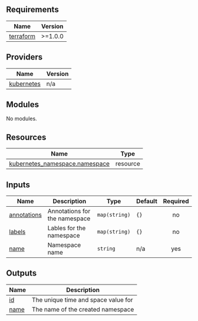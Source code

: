 <!-- BEGIN_TF_DOCS -->
## Requirements

| Name | Version |
|------|---------|
| <a name="requirement_terraform"></a> [terraform](#requirement\_terraform) | >=1.0.0 |

## Providers

| Name | Version |
|------|---------|
| <a name="provider_kubernetes"></a> [kubernetes](#provider\_kubernetes) | n/a |

## Modules

No modules.

## Resources

| Name | Type |
|------|------|
| [kubernetes_namespace.namespace](https://registry.terraform.io/providers/hashicorp/kubernetes/latest/docs/resources/namespace) | resource |

## Inputs

| Name | Description | Type | Default | Required |
|------|-------------|------|---------|:--------:|
| <a name="input_annotations"></a> [annotations](#input\_annotations) | Annotations for the namespace | `map(string)` | `{}` | no |
| <a name="input_labels"></a> [labels](#input\_labels) | Lables for the namespace | `map(string)` | `{}` | no |
| <a name="input_name"></a> [name](#input\_name) | Namespace name | `string` | n/a | yes |

## Outputs

| Name | Description |
|------|-------------|
| <a name="output_id"></a> [id](#output\_id) | The unique time and space value for |
| <a name="output_name"></a> [name](#output\_name) | The name of the created namespace |
<!-- END_TF_DOCS -->